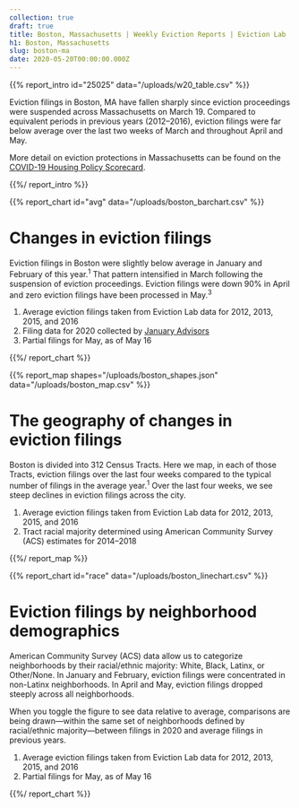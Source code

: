 ```yaml
---
collection: true
draft: true
title: Boston, Massachusetts | Weekly Eviction Reports | Eviction Lab
h1: Boston, Massachusetts
slug: boston-ma
date: 2020-05-20T00:00:00.000Z
---
```


{{% report_intro id="25025" data="/uploads/w20_table.csv" %}}



Eviction filings in Boston, MA have fallen sharply since eviction proceedings were suspended across Massachusetts on March 19. Compared to equivalent periods in previous years (2012–2016), eviction filings were far below average over the last two weeks of March and throughout April and May. 

More detail on eviction protections in Massachusetts can be found on the [COVID-19 Housing Policy Scorecard](https://evictionlab.org/covid-policy-scorecard/ma/).



{{%/ report_intro %}}



{{% report_chart id="avg" data="/uploads/boston_barchart.csv" %}}



# Changes in eviction filings

Eviction filings in Boston were slightly below average in January and February of this year.<sup>1</sup> That pattern intensified in March following the suspension of eviction proceedings. Eviction filings were down 90% in April and zero eviction filings have been processed in May.<sup>3</sup> 

1. Average eviction filings taken from Eviction Lab data for 2012, 2013, 2015, and 2016
2. Filing data for 2020 collected by [January Advisors](https://www.januaryadvisors.com/)
3. Partial filings for May, as of May 16



{{%/ report_chart %}}



{{% report_map shapes="/uploads/boston_shapes.json" data="/uploads/boston_map.csv" %}}



# The geography of changes in eviction filings

Boston is divided into 312 Census Tracts. Here we map, in each of those Tracts, eviction filings over the last four weeks compared to the typical number of filings in the average year.<sup>1</sup> Over the last four weeks, we see steep declines in eviction filings across the city.

1. Average eviction filings taken from Eviction Lab data for 2012, 2013, 2015, and 2016
2. Tract racial majority determined using American Community Survey (ACS) estimates for 2014–2018



{{%/ report_map %}}



{{% report_chart id="race" data="/uploads/boston_linechart.csv" %}}



# Eviction filings by neighborhood demographics

American Community Survey (ACS) data allow us to categorize neighborhoods by their racial/ethnic majority: White, Black, Latinx, or Other/None. In January and February, eviction filings were concentrated in non-Latinx neighborhoods. In April and May, eviction filings dropped steeply across all neighborhoods.

When you toggle the figure to see data relative to average, comparisons are being drawn—within the same set of neighborhoods defined by racial/ethnic majority—between filings in 2020 and average filings in previous years. 

1. Average eviction filings taken from Eviction Lab data for 2012, 2013, 2015, and 2016
2. Partial filings for May, as of May 16



{{%/ report_chart %}}